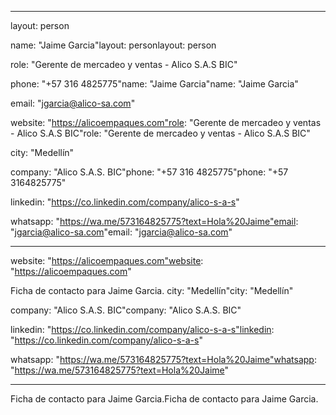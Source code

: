 ---------

layout: person

name: "Jaime Garcia"layout: personlayout: person

role: "Gerente de mercadeo y ventas - Alico S.A.S BIC"

phone: "+57 316 4825775"name: "Jaime Garcia"name: "Jaime Garcia"

email: "jgarcia@alico-sa.com"

website: "https://alicoempaques.com"role: "Gerente de mercadeo y ventas - Alico S.A.S BIC"role: "Gerente de mercadeo y ventas - Alico S.A.S BIC"

city: "Medellín"

company: "Alico S.A.S. BIC"phone: "+57 316 4825775"phone: "+57 3164825775"

linkedin: "https://co.linkedin.com/company/alico-s-a-s"

whatsapp: "https://wa.me/573164825775?text=Hola%20Jaime"email: "jgarcia@alico-sa.com"email: "jgarcia@alico-sa.com"

---

website: "https://alicoempaques.com"website: "https://alicoempaques.com"

Ficha de contacto para Jaime Garcia.
city: "Medellín"city: "Medellín"

company: "Alico S.A.S. BIC"company: "Alico S.A.S. BIC"

linkedin: "https://co.linkedin.com/company/alico-s-a-s"linkedin: "https://co.linkedin.com/company/alico-s-a-s"

whatsapp: "https://wa.me/573164825775?text=Hola%20Jaime"whatsapp: "https://wa.me/573164825775?text=Hola%20Jaime"

------



Ficha de contacto para Jaime Garcia.Ficha de contacto para Jaime Garcia.
